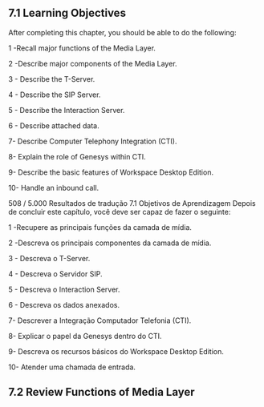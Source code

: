 
## 7.1 Learning Objectives
After completing this chapter, you should be able to do the following: 

1 -Recall major functions of the Media Layer. 

2 -Describe major components of the Media Layer. 

3 - Describe the T-Server.

4 - Describe the SIP Server. 

5 - Describe the Interaction Server. 

6 - Describe attached data.

7- Describe Computer Telephony Integration (CTI).

8- Explain the role of Genesys within CTI.

9- Describe the basic features of Workspace Desktop Edition.

10- Handle an inbound call.

508 / 5.000
Resultados de tradução
7.1 Objetivos de Aprendizagem
Depois de concluir este capítulo, você deve ser capaz de fazer o seguinte:

1 -Recupere as principais funções da camada de mídia.

2 -Descreva os principais componentes da camada de mídia.

3 - Descreva o T-Server.

4 - Descreva o Servidor SIP.

5 - Descreva o Interaction Server.

6 - Descreva os dados anexados.

7- Descrever a Integração Computador Telefonia (CTI).

8- Explicar o papel da Genesys dentro do CTI.

9- Descreva os recursos básicos do Workspace Desktop Edition.

10- Atender uma chamada de entrada.


## 7.2 Review Functions of Media Layer


